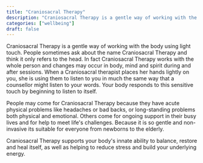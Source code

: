 ```yaml
---
title: "Craniosacral Therapy"
description: "Craniosacral Therapy is a gentle way of working with the body using light touch. People sometimes ask about the name Craniosacral Therapy and think it only refers to the head. In fact Craniosacral Therapy works with the whole person and changes may occur in body, mind and spirit during and after sessions."
categories: ["wellbeing"]
draft: false
---
```


Craniosacral Therapy is a gentle way of working with the body using light touch. People sometimes ask about the name Craniosacral Therapy and think it only refers to the head. In fact Craniosacral  Therapy works with the whole person and changes may occur in body, mind and spirit during and after sessions. When a Craniosacral therapist places her hands lightly on you, she is using them to listen to you in much the same way that a counsellor might listen to your words. Your body responds to this sensitive touch by beginning to listen to itself.

People may come for Craniosacral Therapy because they have acute physical problems like headaches or bad backs, or long-standing problems both physical and emotional. Others come for ongoing support in their busy lives and for help to meet life's challenges. Because it is so gentle and non-invasive its suitable for everyone from newborns to the elderly.

Craniosacral Therapy supports your body's innate ability to balance, restore and heal itself, as well as helping to reduce stress and build your underlying energy.